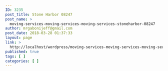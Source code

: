 ```yaml
---
ID: 3235
post_title: Stone Harbor 08247
post_name: >
  moving-services-moving-services-moving-services-stoneharbor-08247
author: mrgabonijeff@gmail.com
post_date: 2018-03-28 01:37:33
layout: page
link: >
  http://localhost/wordpress/moving-services-moving-services-moving-services-stoneharbor-08247/
published: true
tags: [ ]
categories: [ ]
---
```


